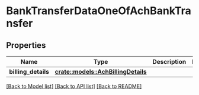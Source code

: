 # BankTransferDataOneOfAchBankTransfer

## Properties

Name | Type | Description | Notes
------------ | ------------- | ------------- | -------------
**billing_details** | [**crate::models::AchBillingDetails**](AchBillingDetails.md) |  | 

[[Back to Model list]](../README.md#documentation-for-models) [[Back to API list]](../README.md#documentation-for-api-endpoints) [[Back to README]](../README.md)


